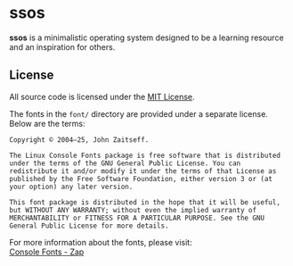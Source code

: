 # ssos

**ssos** is a minimalistic operating system designed to be a learning resource and an inspiration for others.

## License

All source code is licensed under the [MIT License](LICENSE).

The fonts in the `font/` directory are provided under a separate license. Below are the terms:

```
Copyright © 2004–25, John Zaitseff.

The Linux Console Fonts package is free software that is distributed under the terms of the GNU General Public License. You can redistribute it and/or modify it under the terms of that License as published by the Free Software Foundation, either version 3 or (at your option) any later version.

This font package is distributed in the hope that it will be useful, but WITHOUT ANY WARRANTY; without even the implied warranty of MERCHANTABILITY or FITNESS FOR A PARTICULAR PURPOSE. See the GNU General Public License for more details.
```

For more information about the fonts, please visit:  
[Console Fonts - Zap](https://www.zap.org.au/projects/console-fonts-zap/)
